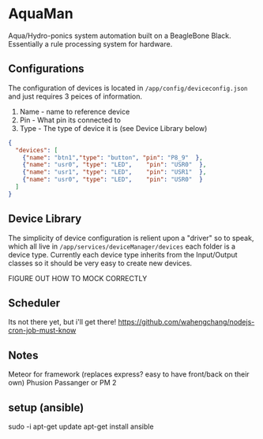 # AquaMan

Aqua/Hydro-ponics system automation built on a BeagleBone Black. Essentially a rule processing system for hardware.

## Configurations

The configuration of devices is located in `/app/config/deviceconfig.json` and just requires 3 peices of information.

1. Name - name to reference device
1. Pin - What pin its connected to
1. Type - The type of device it is (see Device Library below)

```json
{
  "devices": [
    {"name": "btn1","type": "button", "pin": "P8_9"  },
    {"name": "usr0", "type": "LED",    "pin": "USR0"  },
    {"name": "usr1", "type": "LED",    "pin": "USR1"  },
    {"name": "usr0", "type": "LED",    "pin": "USR0"  }
  ]
}
```

## Device Library

The simplicity of device configuration is relient upon a "driver" so to speak, which all live in `/app/services/deviceManager/devices` each folder is a device type. Currently each device type inherits from the Input/Output classes so it should be very easy to create new devices.

FIGURE OUT HOW TO MOCK CORRECTLY

## Scheduler

Its not there yet, but i'll get there!
https://github.com/wahengchang/nodejs-cron-job-must-know

## Notes

Meteor for framework (replaces express? easy to have front/back on their own)
Phusion Passanger or PM 2

## setup (ansible)

sudo -i
apt-get update
apt-get install ansible